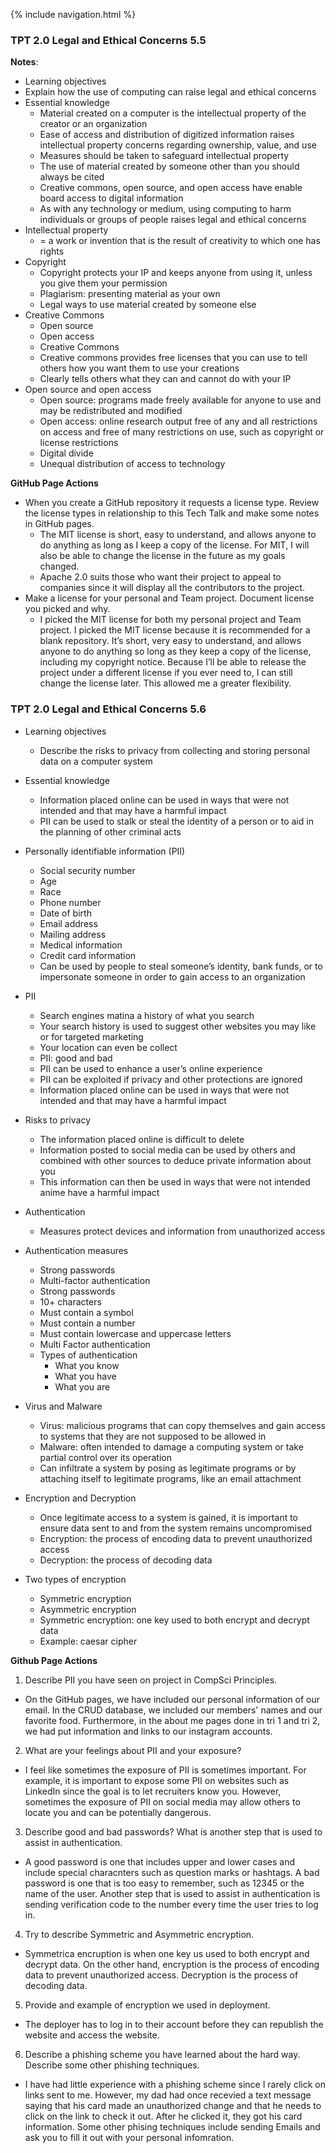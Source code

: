{% include navigation.html %}
### TPT 2.0 Legal and Ethical Concerns 5.5
**Notes**:
-  Learning objectives
  - Explain how the use of computing can raise legal and ethical concerns
- Essential knowledge
  - Material created on a computer is the intellectual property of the creator or an organization
  - Ease of access and distribution of digitized information raises intellectual property concerns regarding ownership, value, and use
  - Measures should be taken to safeguard intellectual property
  - The use of material created by someone other than you should always be cited
  - Creative commons, open source, and open access have enable board access to digital information
  - As with any technology or medium, using computing to harm individuals or groups of people raises legal and ethical concerns
- Intellectual property
  - = a work or invention that is the result of creativity to which one has rights
- Copyright
  - Copyright protects your IP and keeps anyone from using it, unless you give them your permission
  - Plagiarism: presenting material as your own
  - Legal ways to use material created by someone else
- Creative Commons
  - Open source
  - Open access
  - Creative Commons
  - Creative commons provides free licenses that you can use to tell others how you want them to use your creations
  - Clearly tells others what they can and cannot do with your IP
- Open source and open access
  - Open source: programs made freely available for anyone to use and may be redistributed and modified
  - Open access: online research output free of any and all restrictions on access and free of many restrictions on use, such as copyright or license restrictions
  - Digital divide
  - Unequal distribution of access to technology


**GitHub Page Actions**
- When you create a GitHub repository it requests a license type. Review the license types in relationship to this Tech Talk and make some notes in GitHub pages.
  -  The MIT license is short, easy to understand, and allows anyone to do anything as long as I keep a copy of the license. For MIT, I will also be able to change the license in the future as my goals changed.
  -  Apache 2.0 suits those who want their project to appeal to companies since it will display all the contributors to the project. 
- Make a license for your personal and Team project. Document license you picked and why.
  - I picked the MIT license for both my personal project and Team project. I picked the MIT license because it is recommended for a blank repository. It’s short, very easy to understand, and allows anyone to do anything so long as they keep a copy of the license, including my copyright notice. Because I’ll be able to release the project under a different license if you ever need to, I can still change the license later. This allowed me a greater flexibility.


### TPT 2.0 Legal and Ethical Concerns 5.6
- Learning objectives
  - Describe the risks to privacy from collecting and storing personal data on a computer system
- Essential knowledge
  - Information placed online can be used in ways that were not intended and that may have a harmful impact
  - PII can be used to stalk or steal the identity of a person or to aid in the planning of other criminal acts
- Personally identifiable information (PII)
  - Social security number
  - Age
  - Race
  - Phone number
  - Date of birth
  - Email address
  - Mailing address
  - Medical information
  - Credit card information
  - Can be used by people to steal someone’s identity, bank funds, or to impersonate someone in order to gain access to an organization
- PII
  - Search engines matina a history of what you search
  - Your search history is used to suggest other websites you may like or for targeted marketing
  - Your location can even be collect
  - PII: good and bad
  - PII can be used to enhance a user’s online experience
  - PII can be exploited if privacy and other protections are ignored
  - Information placed online can be used in ways that were not intended and that may have a harmful impact
- Risks to privacy
  - The information placed online is difficult to delete
  - Information posted to social media can be used by others and combined with other sources to deduce private information about you
  - This information can then be used in ways that were not intended anime have a harmful impact

- Authentication
  - Measures protect devices and information from unauthorized access
- Authentication measures
  - Strong passwords
  - Multi-factor authentication
  - Strong passwords
  - 10+ characters
  - Must contain a symbol
  - Must contain a number
  - Must contain lowercase and uppercase letters
  - Multi Factor authentication
  - Types of authentication
    - What you know
    - What you have
    - What you are
- Virus and Malware
  - Virus: malicious programs that can copy themselves and gain access to systems that they are not supposed to be allowed in
  - Malware: often intended to damage a computing system or take partial control over its operation
  - Can infiltrate a system by posing as legitimate programs or by attaching itself to legitimate programs, like an email attachment
- Encryption and Decryption	
  - Once legitimate access to a system is gained, it is important to ensure data sent to and from the system remains uncompromised
  - Encryption: the process of encoding data to prevent unauthorized access
  - Decryption: the process of decoding data
- Two types of encryption
  - Symmetric encryption
  - Asymmetric encryption
  - Symmetric encryption: one key used to both encrypt and decrypt data
  - Example: caesar cipher

**Github Page Actions**

1. Describe PII you have seen on project in CompSci Principles.
  - On the GitHub pages, we have included our personal information of our email. In the CRUD database, we included our members' names and our favorite food. Furthermore, in the about me pages done in tri 1 and tri 2, we had put information and links to our instagram accounts. 
2. What are your feelings about PII and your exposure?
  - I feel like sometimes the exposure of PII is sometimes important. For example, it is important to expose some PII on websites such as LinkedIn since the goal is to let recruiters know you. However, sometimes the exposure of PII on social media may allow others to locate you and can be potentially dangerous.
3. Describe good and bad passwords? What is another step that is used to assist in authentication.
  - A good password is one that includes upper and lower cases and include special characnters such as question marks or hashtags. A bad password is one that is too easy to remember, such as 12345 or the name of the user. Another step that is used to assist in authentication is sending verification code to the number every time the user tries to log in.
4. Try to describe Symmetric and Asymmetric encryption.
  - Symmetrica encruption is when one key us used to both encrypt and decrypt data. On the other hand, encryption is the process of encoding data to prevent unauthorized access. Decryption is the process of decoding data. 
5. Provide and example of encryption we used in deployment.
  - The deployer has to log in to their account before they can republish the website and access the website. 
6. Describe a phishing scheme you have learned about the hard way. Describe some other phishing techniques.
  - I have had little experience with a phishing scheme since I rarely click on links sent to me. However, my dad had once recevied a text message saying that his card made an unauthorized change and that he needs to click on the link to check it out. After he clicked it, they got his card information. Some other phising techniques include sending Emails and ask you to fill it out with your personal infomration. 
